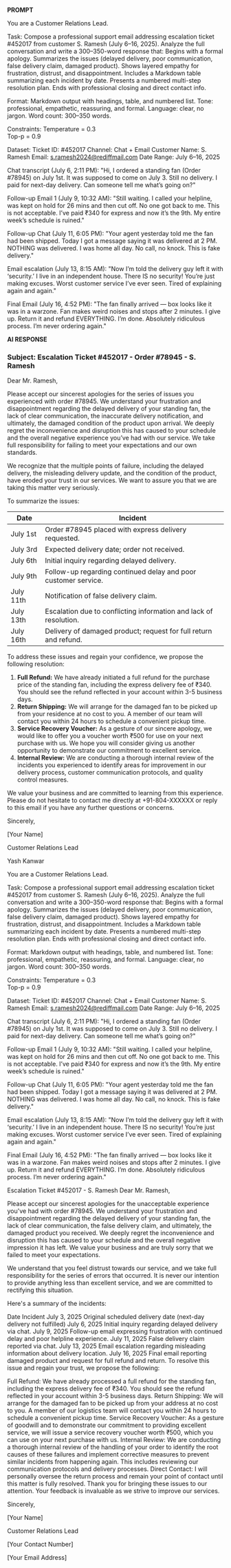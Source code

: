 **PROMPT**

You are a Customer Relations Lead.

Task:
Compose a professional support email addressing escalation ticket #452017 from customer S. Ramesh (July 6–16, 2025). Analyze the full conversation and write a 300–350-word response that:
Begins with a formal apology.
Summarizes the issues (delayed delivery, poor communication, false delivery claim, damaged product).
Shows layered empathy for frustration, distrust, and disappointment.
Includes a Markdown table summarizing each incident by date.
Presents a numbered multi-step resolution plan.
Ends with professional closing and direct contact info.

Format:
Markdown output with headings, table, and numbered list.
Tone: professional, empathetic, reassuring, and formal.
Language: clear, no jargon.
Word count: 300–350 words.

Constraints:
Temperature = 0.3  
Top-p = 0.9  

Dataset:
Ticket ID: #452017 
Channel: Chat + Email
Customer Name: S. Ramesh
Email: s.ramesh2024@rediffmail.com
Date Range: July 6–16, 2025

Chat transcript (July 6, 2:11 PM): "Hi, I ordered a standing fan (Order #78945) on July 1st. It was supposed to come on July 3. Still no delivery. I paid for next-day delivery. Can someone tell me what’s going on?"

Follow-up Email 1 (July 9, 10:32 AM): "Still waiting. I called your helpline, was kept on hold for 26 mins and then cut off. No one got back to me. This is not acceptable. I’ve paid ₹340 for express and now it’s the 9th. My entire week’s schedule is ruined."

Follow-up Chat (July 11, 6:05 PM): "Your agent yesterday told me the fan had been shipped. Today I got a message saying it was delivered at 2 PM. NOTHING was delivered. I was home all day. No call, no knock. This is fake delivery."

Email escalation (July 13, 8:15 AM): "Now I’m told the delivery guy left it with ‘security.’ I live in an independent house. There IS no security! You’re just making excuses. Worst customer service I’ve ever seen. Tired of explaining again and again."

Final Email (July 16, 4:52 PM): "The fan finally arrived — box looks like it was in a warzone. Fan makes weird noises and stops after 2 minutes. I give up. Return it and refund EVERYTHING. I’m done. Absolutely ridiculous process. I’m never ordering again."


**AI RESPONSE**


### Subject: Escalation Ticket #452017 - Order #78945 - S. Ramesh

Dear Mr. Ramesh,

Please accept our sincerest apologies for the series of issues you experienced with order #78945. We understand your frustration and disappointment regarding the delayed delivery of your standing fan, the lack of clear communication, the inaccurate delivery notification, and ultimately, the damaged condition of the product upon arrival. We deeply regret the inconvenience and disruption this has caused to your schedule and the overall negative experience you’ve had with our service. We take full responsibility for failing to meet your expectations and our own standards.

We recognize that the multiple points of failure, including the delayed delivery, the misleading delivery update, and the condition of the product, have eroded your trust in our services. We want to assure you that we are taking this matter very seriously.

To summarize the issues:

| Date        | Incident                                                              |
| ----------- | --------------------------------------------------------------------- |
| July 1st    | Order #78945 placed with express delivery requested.                 |
| July 3rd    | Expected delivery date; order not received.                          |
| July 6th    | Initial inquiry regarding delayed delivery.                          |
| July 9th    | Follow-up regarding continued delay and poor customer service.        |
| July 11th   | Notification of false delivery claim.                                 |
| July 13th   | Escalation due to conflicting information and lack of resolution.    |
| July 16th   | Delivery of damaged product; request for full return and refund.     |

To address these issues and regain your confidence, we propose the following resolution:

1.  **Full Refund:** We have already initiated a full refund for the purchase price of the standing fan, including the express delivery fee of ₹340. You should see the refund reflected in your account within 3-5 business days.
2.  **Return Shipping:** We will arrange for the damaged fan to be picked up from your residence at no cost to you. A member of our team will contact you within 24 hours to schedule a convenient pickup time.
3.  **Service Recovery Voucher:** As a gesture of our sincere apology, we would like to offer you a voucher worth ₹500 for use on your next purchase with us. We hope you will consider giving us another opportunity to demonstrate our commitment to excellent service.
4.  **Internal Review:** We are conducting a thorough internal review of the incidents you experienced to identify areas for improvement in our delivery process, customer communication protocols, and quality control measures.

We value your business and are committed to learning from this experience. Please do not hesitate to contact me directly at +91-804-XXXXXX or reply to this email if you have any further questions or concerns.

Sincerely,

[Your Name]

Customer Relations Lead

Yash Kanwar

You are a Customer Relations Lead.

Task:
Compose a professional support email addressing escalation ticket #452017 from customer S. Ramesh (July 6–16, 2025). Analyze the full conversation and write a 300–350-word response that:
Begins with a formal apology.
Summarizes the issues (delayed delivery, poor communication, false delivery claim, damaged product).
Shows layered empathy for frustration, distrust, and disappointment.
Includes a Markdown table summarizing each incident by date.
Presents a numbered multi-step resolution plan.
Ends with professional closing and direct contact info.

Format:
Markdown output with headings, table, and numbered list.
Tone: professional, empathetic, reassuring, and formal.
Language: clear, no jargon.
Word count: 300–350 words.

Constraints:
Temperature = 0.3  
Top-p = 0.9  

Dataset:
Ticket ID: #452017 
Channel: Chat + Email
Customer Name: S. Ramesh
Email: s.ramesh2024@rediffmail.com
Date Range: July 6–16, 2025

Chat transcript (July 6, 2:11 PM): "Hi, I ordered a standing fan (Order #78945) on July 1st. It was supposed to come on July 3. Still no delivery. I paid for next-day delivery. Can someone tell me what’s going on?"

Follow-up Email 1 (July 9, 10:32 AM): "Still waiting. I called your helpline, was kept on hold for 26 mins and then cut off. No one got back to me. This is not acceptable. I’ve paid ₹340 for express and now it’s the 9th. My entire week’s schedule is ruined."

Follow-up Chat (July 11, 6:05 PM): "Your agent yesterday told me the fan had been shipped. Today I got a message saying it was delivered at 2 PM. NOTHING was delivered. I was home all day. No call, no knock. This is fake delivery."

Email escalation (July 13, 8:15 AM): "Now I’m told the delivery guy left it with ‘security.’ I live in an independent house. There IS no security! You’re just making excuses. Worst customer service I’ve ever seen. Tired of explaining again and again."

Final Email (July 16, 4:52 PM): "The fan finally arrived — box looks like it was in a warzone. Fan makes weird noises and stops after 2 minutes. I give up. Return it and refund EVERYTHING. I’m done. Absolutely ridiculous process. I’m never ordering again."

Escalation Ticket #452017 - S. Ramesh
Dear Mr. Ramesh,

Please accept our sincerest apologies for the unacceptable experience you've had with order #78945. We understand your frustration and disappointment regarding the delayed delivery of your standing fan, the lack of clear communication, the false delivery claim, and ultimately, the damaged product you received. We deeply regret the inconvenience and disruption this has caused to your schedule and the overall negative impression it has left. We value your business and are truly sorry that we failed to meet your expectations.

We understand that you feel distrust towards our service, and we take full responsibility for the series of errors that occurred. It is never our intention to provide anything less than excellent service, and we are committed to rectifying this situation.

Here's a summary of the incidents:

Date	Incident
July 3, 2025	Original scheduled delivery date (next-day delivery not fulfilled)
July 6, 2025	Initial inquiry regarding delayed delivery via chat.
July 9, 2025	Follow-up email expressing frustration with continued delay and poor helpline experience.
July 11, 2025	False delivery claim reported via chat.
July 13, 2025	Email escalation regarding misleading information about delivery location.
July 16, 2025	Final email reporting damaged product and request for full refund and return.
To resolve this issue and regain your trust, we propose the following:

Full Refund: We have already processed a full refund for the standing fan, including the express delivery fee of ₹340. You should see the refund reflected in your account within 3-5 business days.
Return Shipping: We will arrange for the damaged fan to be picked up from your address at no cost to you. A member of our logistics team will contact you within 24 hours to schedule a convenient pickup time.
Service Recovery Voucher: As a gesture of goodwill and to demonstrate our commitment to providing excellent service, we will issue a service recovery voucher worth ₹500, which you can use on your next purchase with us.
Internal Review: We are conducting a thorough internal review of the handling of your order to identify the root causes of these failures and implement corrective measures to prevent similar incidents from happening again. This includes reviewing our communication protocols and delivery processes.
Direct Contact: I will personally oversee the return process and remain your point of contact until this matter is fully resolved.
Thank you for bringing these issues to our attention. Your feedback is invaluable as we strive to improve our services.

Sincerely,

[Your Name]

Customer Relations Lead

[Your Contact Number]

[Your Email Address]

